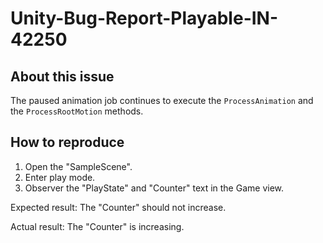 # Unity-Bug-Report-Playable-IN-42250

## About this issue

The paused animation job continues to execute the `ProcessAnimation` and the `ProcessRootMotion` methods.

## How to reproduce

1. Open the "SampleScene".
2. Enter play mode.
3. Observer the "PlayState" and "Counter" text in the Game view.

Expected result: The "Counter" should not increase.

Actual result: The "Counter" is increasing.
